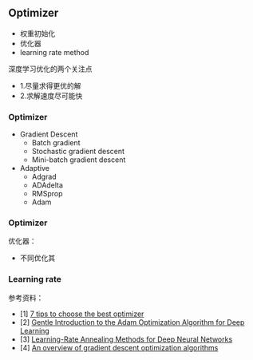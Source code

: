## Optimizer

- 权重初始化
- 优化器
- learning rate method 


深度学习优化的两个关注点
- 1.尽量求得更优的解
- 2.求解速度尽可能快



### Optimizer

- Gradient Descent
  - Batch gradient
  - Stochastic gradient descent
  - Mini-batch gradient descent
- Adaptive
  - Adgrad
  - ADAdelta
  - RMSprop
  - Adam

### Optimizer

优化器：
- 不同优化其


### Learning rate



参考资料：
- [1] [7 tips to choose the best optimizer](https://towardsdatascience.com/7-tips-to-choose-the-best-optimizer-47bb9c1219e)
- [2] [Gentle Introduction to the Adam Optimization Algorithm for Deep Learning](https://machinelearningmastery.com/adam-optimization-algorithm-for-deep-learning/)
- [3] [Learning-Rate Annealing Methods for Deep Neural Networks](https://www.mdpi.com/2079-9292/10/16/2029/htm)
- [4] [An overview of gradient descent optimization algorithms](https://ruder.io/optimizing-gradient-descent/index.html)



<br>

